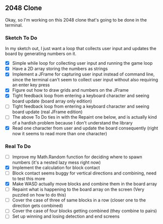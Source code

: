 ## 2048 Clone

Okay, so I'm working on this 2048 clone that's going to be done in the terminal.

### Sketch To Do

In my sketch out, I just want a loop that collects user input and updates the board by generating numbers on it.

- [x] Simple while loop for collecting user input and running the game loop
- [x] Have a 2D array storing the numbers as strings
- [x] Implement a JFrame for capturing user input instead of command line, since the terminal can't seem to collect user input without also requiring an enter key press
- [x] Figure out how to draw grids and numbers on the JFrame
- [x] Tight feedback loop from entering a keyboard character and seeing board update (board array only edition)
- [ ] Tight feedback loop from entering a keyboard character and seeing board update (real JFrame edition)
- [ ] The above To Do ties in with the Repaint one below, and is actually kind of a hardish problem because I don't understand the library
- [x] Read one character from user and update the board consequently (right now it seems to read more than one character)

### Real To Do

- [ ] Improve my Math.Random function for deciding where to spawn numbers (it's a nested lazy mess right now)
- [x] Implement the calculation for block contact
- [ ] Block contact seems buggy for vertical directions and combining, need to test this more
- [x] Make WASD actually move blocks and combine them in the board array
- [ ] Repaint what is happening to the board array on the screen (Very puzzled on how to do this)
- [ ] Cover the case of three of same blocks in a row (closer one to the direction gets combined)
- [ ] Cover the case of four blocks getting combined (they combine to pairs)
- [ ] Set up winning and losing detection and end screens
